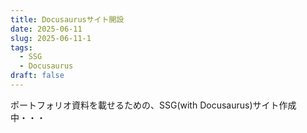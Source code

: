 ```yaml
---
title: Docusaurusサイト開設
date: 2025-06-11
slug: 2025-06-11-1
tags:
  - SSG
  - Docusaurus
draft: false
---
```

ポートフォリオ資料を載せるための、SSG(with Docusaurus)サイト作成中・・・
<!--truncate-->